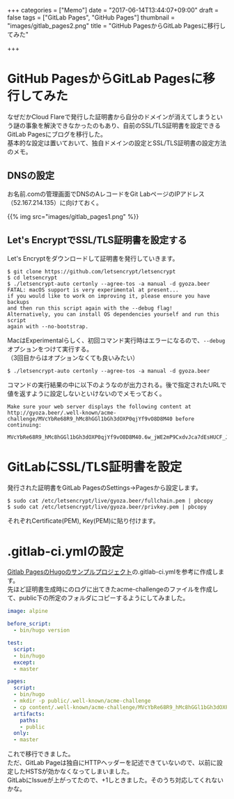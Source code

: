 +++
categories = ["Memo"]
date = "2017-06-14T13:44:07+09:00"
draft = false
tags = ["GitLab Pages", "GitHub Pages"]
thumbnail = "images/gitlab_pages2.png"
title = "GitHub PagesからGitLab Pagesに移行してみた"

+++

# GitHub PagesからGitLab Pagesに移行してみた

なぜだかCloud Flareで発行した証明書から自分のドメインが消えてしまうという謎の事象を解決できなかったのもあり、自前のSSL/TLS証明書を設定できるGitLab Pagesにブログを移行した。  
基本的な設定は置いておいて、独自ドメインの設定とSSL/TLS証明書の設定方法のメモ。

## DNSの設定

お名前.comの管理画面でDNSのAレコードをGit LabページのIPアドレス（52.167.214.135）に向けておく。

{{% img src="images/gitlab_pages1.png" %}}


## Let's EncryptでSSL/TLS証明書を設定する

Let's Encryptをダウンロードして証明書を発行していきます。  

```
$ git clone https://github.com/letsencrypt/letsencrypt
$ cd letsencrypt
$ ./letsencrypt-auto certonly --agree-tos -a manual -d gyoza.beer
FATAL: macOS support is very experimental at present...
if you would like to work on improving it, please ensure you have backups
and then run this script again with the --debug flag!
Alternatively, you can install OS dependencies yourself and run this script
again with --no-bootstrap.
```

MacはExperimentalらしく、初回コマンド実行時はエラーになるので、`--debug`オプションをつけて実行する。  
（3回目からはオプションなくても良いみたい）

```
$ ./letsencrypt-auto certonly --agree-tos -a manual -d gyoza.beer
```

コマンドの実行結果の中に以下のようなのが出力される。後で指定されたURLで値を返すように設定しないといけないのでメモっておく。

```
Make sure your web server displays the following content at
http://gyoza.beer/.well-known/acme-challenge/MVcYbRe68R9_hMc8hGGl1bGh3dOXP0qjYf9vO8D8M40 before continuing:

MVcYbRe68R9_hMc8hGGl1bGh3dOXP0qjYf9vO8D8M40.6w_jWE2mP9CxdvJca7dEsHUCF_JEu2f5uP3ZLVuW3hg
```
# GitLabにSSL/TLS証明書を設定

発行された証明書をGitLab PagesのSettings->Pagesから設定します。  

```
$ sudo cat /etc/letsencrypt/live/gyoza.beer/fullchain.pem | pbcopy
$ sudo cat /etc/letsencrypt/live/gyoza.beer/privkey.pem | pbcopy
```

それぞれCertificate(PEM), Key(PEM)に貼り付けます。

# .gitlab-ci.ymlの設定

[Gitlab PagesのHugoのサンプルプロジェクト](https://gitlab.com/pages/hugo)の.gitlab-ci.ymlを参考に作成します。  
先ほど証明書生成時にのログに出てきたacme-challengeのファイルを作成して、public下の所定のフォルダにコピーするようにしてみました。  

```yml
image: alpine

before_script:
  - bin/hugo version

test:
  script:
  - bin/hugo
  except:
  - master

pages:
  script:
  - bin/hugo
  - mkdir -p public/.well-known/acme-challenge
  - cp content/.well-known/acme-challenge/MVcYbRe68R9_hMc8hGGl1bGh3dOXP0qjYf9vO8D8M40 public/.well-known/acme-challenge
  artifacts:
    paths:
    - public
  only:
  - master
```

これで移行できました。  
ただ、GitLab Pageは独自にHTTPヘッダーを記述できていないので、以前に設定したHSTSが効かなくなってしまいました。  
GitLabにIssueが上がってたので、+1しときました。そのうち対応してくれないかな。
